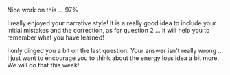 Nice work on this ... 97%

I really enjoyed your narrative style!  It is a really good idea to include your initial mistakes and the correction, as for question 2 ... it will help you to remember what you have learned!  

I only dinged you a bit on the last question.  Your answer isn't really wrong ... I just want to encourage you to think about the energy loss idea a bit more.  We will do that this week!  
